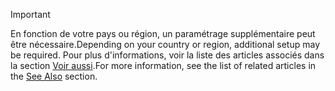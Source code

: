 > [!IMPORTANT]
> <span data-ttu-id="b9fc5-101">En fonction de votre pays ou région, un paramétrage supplémentaire peut être nécessaire.</span><span class="sxs-lookup"><span data-stu-id="b9fc5-101">Depending on your country or region, additional setup may be required.</span></span> <span data-ttu-id="b9fc5-102">Pour plus d'informations, voir la liste des articles associés dans la section [Voir aussi](#see-also).</span><span class="sxs-lookup"><span data-stu-id="b9fc5-102">For more information, see the list of related articles in the [See Also](#see-also) section.</span></span>  